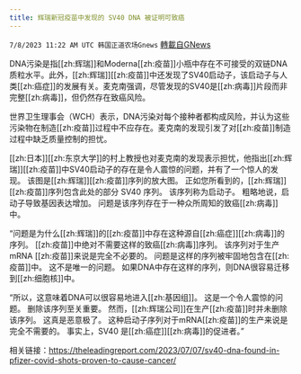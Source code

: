 ```yaml
---
title: 辉瑞新冠疫苗中发现的 SV40 DNA 被证明可致癌
---
```

`7/8/2023 11:22 AM UTC 韩国正道农场Gnews` [轉載自GNews](https://gnews.org/articles/1446179)



DNA污染是指[[zh:辉瑞]]和Moderna[[zh:疫苗]]小瓶中存在不可接受的双链DNA质粒水平。此外，[[zh:辉瑞]][[zh:疫苗]]中还发现了SV40启动子，该启动子与人类[[zh:癌症]]的发展有关。麦克南强调，尽管发现的SV40是[[zh:病毒]]片段而非完整[[zh:病毒]]，但仍然存在致癌风险。

  

世界卫生理事会（WCH）表示，DNA污染对每个接种者都构成风险，并认为这些污染物在制造[[zh:疫苗]]过程中不应存在。麦克南的发现引发了对[[zh:疫苗]]制造过程中缺乏质量控制的担忧。

  

[[zh:日本]][[zh:东京大学]]的村上教授也对麦克南的发现表示担忧，他指出[[zh:辉瑞]][[zh:疫苗]]中SV40启动子的存在是令人震惊的问题，并有了一个惊人的发现。 该图是[[zh:辉瑞]][[zh:疫苗]]序列的放大图。 正如您所看到的，[[zh:辉瑞]][[zh:疫苗]]序列包含此处的部分 SV40 序列。 该序列称为启动子。 粗略地说，启动子导致基因表达增加。 问题是该序列存在于一种众所周知的致癌[[zh:病毒]]中。

  

 “问题是为什么[[zh:辉瑞]]的[[zh:疫苗]]中存在这种源自[[zh:癌症]][[zh:病毒]]的序列。 [[zh:疫苗]]中绝对不需要这样的致癌[[zh:病毒]]序列。 该序列对于生产 mRNA [[zh:疫苗]]来说是完全不必要的。 问题是这样的序列被牢固地包含在[[zh:疫苗]]中。 这不是唯一的问题。 如果DNA中存在这样的序列，则DNA很容易迁移到[[zh:细胞核]]中。

  

 “所以，这意味着DNA可以很容易地进入[[zh:基因组]]。 这是一个令人震惊的问题。 删除该序列至关重要。 然而，[[zh:辉瑞公司]]在生产[[zh:疫苗]]时并未删除该序列。 这真是恶意极了。 这种启动子序列对于mRNA[[zh:疫苗]]的生产来说是完全不需要的。 事实上，SV40 是[[zh:癌症]][[zh:病毒]]的促进者。”

  

相关链接：https://theleadingreport.com/2023/07/07/sv40-dna-found-in-pfizer-covid-shots-proven-to-cause-cancer/
